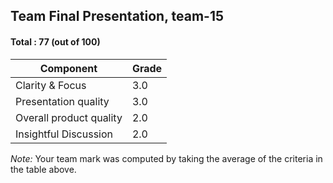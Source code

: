 ## Team Final Presentation, team-15

#### Total : 77 (out of 100)

| Component   | Grade   |
| ----------- | ---- |
| Clarity & Focus | 3.0  |
| Presentation quality | 3.0  |
| Overall product quality | 2.0  |
| Insightful Discussion | 2.0  |


_Note:_ Your team mark was computed by taking the average of the criteria in the table above.


